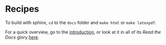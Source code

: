 # Recipes

To build with sphinx, `cd` to the `docs` folder and `make html` or `make latexpdf`.

For a quick overview, go to the [introduction](docs/source/Introduction/Introduction.rst),
or look at it in all of its *Read the Docs* glory [here](https://carlos-recipes.readthedocs.io/en/latest/index.html).